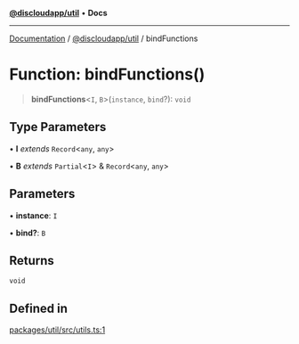 [**@discloudapp/util**](../README.md) • **Docs**

***

[Documentation](../../../packages.md) / [@discloudapp/util](../README.md) / bindFunctions

# Function: bindFunctions()

> **bindFunctions**\<`I`, `B`\>(`instance`, `bind`?): `void`

## Type Parameters

• **I** *extends* `Record`\<`any`, `any`\>

• **B** *extends* `Partial`\<`I`\> & `Record`\<`any`, `any`\>

## Parameters

• **instance**: `I`

• **bind?**: `B`

## Returns

`void`

## Defined in

[packages/util/src/utils.ts:1](https://github.com/discloud/discloud.app/blob/e957c12968777c01a56e127121040f7eaaf9b803/packages/util/src/utils.ts#L1)
